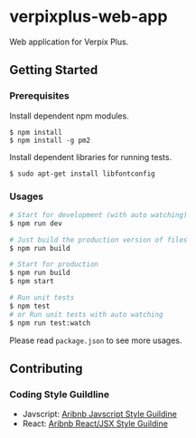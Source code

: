 # verpixplus-web-app
Web application for Verpix Plus.

## Getting Started

### Prerequisites

Install dependent npm modules.
```
$ npm install
$ npm install -g pm2
```

Install dependent libraries for running tests.
```
$ sudo apt-get install libfontconfig
```

### Usages
```bash
# Start for development (with auto watching)
$ npm run dev 

# Just build the production version of files
$ npm run build

# Start for production
$ npm run build
$ npm start

# Run unit tests
$ npm test
# or Run unit tests with auto watching
$ npm run test:watch
```
Please read `package.json` to see more usages.

## Contributing
### Coding Style Guildline
- Javscript: [Aribnb Javscript Style Guildine](https://github.com/airbnb/javascript)
- React: [Aribnb React/JSX Style Guildine](https://github.com/airbnb/javascript/tree/master/react)
